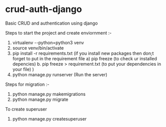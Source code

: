 # crud-auth-django

Basic CRUD and authentication using django

Steps to start the project and create enviornment :-

1. virtualenv --python=python3 venv
2. source venv/bin/activate
3. pip install -r requirements.txt
   (if you install new packages then don;t forget to put in the requirement file
   a) pip freeze (to check ur installed depencies)
   b. pip freeze > requirement.txt (to put your dependencies in your file)
   )
4. python manage.py runserver (Run the server)

Steps for migration :-

1. python manage.py makemigrations
2. python manage.py migrate

To create superuser

1.  python manage.py createsuperuser
